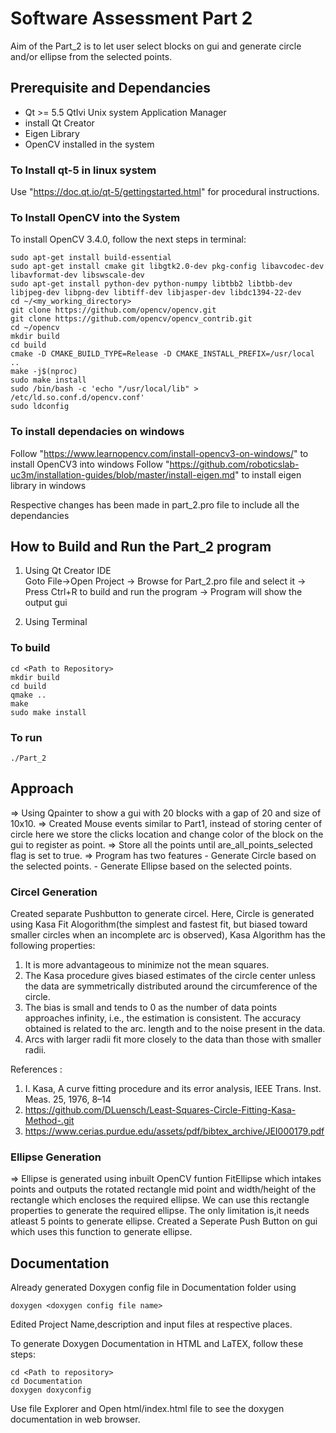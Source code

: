# Software Assessment Part 2

Aim of the Part_2 is to let user select blocks on gui and generate circle and/or ellipse from the selected points.

## Prerequisite and Dependancies
- Qt >= 5.5 QtIvi Unix system Application Manager
- install Qt Creator
- Eigen Library
- OpenCV installed in the system

### To Install qt-5 in linux system
Use "https://doc.qt.io/qt-5/gettingstarted.html" for procedural instructions.


### To Install OpenCV into the System
To install OpenCV 3.4.0, follow the next steps in terminal:

```
sudo apt-get install build-essential
sudo apt-get install cmake git libgtk2.0-dev pkg-config libavcodec-dev libavformat-dev libswscale-dev
sudo apt-get install python-dev python-numpy libtbb2 libtbb-dev libjpeg-dev libpng-dev libtiff-dev libjasper-dev libdc1394-22-dev
cd ~/<my_working_directory>
git clone https://github.com/opencv/opencv.git
git clone https://github.com/opencv/opencv_contrib.git
cd ~/opencv
mkdir build
cd build
cmake -D CMAKE_BUILD_TYPE=Release -D CMAKE_INSTALL_PREFIX=/usr/local ..
make -j$(nproc)
sudo make install
sudo /bin/bash -c 'echo "/usr/local/lib" > /etc/ld.so.conf.d/opencv.conf'
sudo ldconfig
```
### To install dependacies on windows

Follow "https://www.learnopencv.com/install-opencv3-on-windows/" to install OpenCV3 into windows
Follow "https://github.com/roboticslab-uc3m/installation-guides/blob/master/install-eigen.md" to install eigen library in windows

Respective changes has been made in part_2.pro file to include all the dependancies

## How to Build and Run the Part_2 program

1. Using Qt Creator IDE  
Goto File->Open Project -> Browse for Part_2.pro file and select it -> Press Ctrl+R to build and run the program -> Program will show the output gui

2. Using Terminal

### To build
```
cd <Path to Repository>
mkdir build
cd build
qmake ..
make 
sudo make install
```

### To run
```
./Part_2

```

## Approach

=> Using Qpainter to show a gui with 20 blocks with a gap of 20 and size of 10x10.
=> Created Mouse events similar to Part1, instead of storing center of circle here we store the clicks location and change color of the 
   block on the gui to register as point.
=> Store all the points until are_all_points_selected flag is set to true.
=> Program has two features 
	- Generate Circle based on the selected points.
	- Generate Ellipse based on the selected points.
### Circel Generation

Created separate Pushbutton to generate circel. Here, Circle is generated using Kasa Fit Alogorithm(the simplest and fastest fit, but biased toward smaller circles when an incomplete arc is observed), Kasa Algorithm has the following
properties:

1. It is more advantageous to minimize not the mean squares.
2. The Kasa procedure gives biased estimates of the circle center unless the data are symmetrically distributed around the circumference of the circle.
3. The bias is small and tends to 0 as the number of data points approaches infinity, i.e., the estimation is consistent. The accuracy obtained is related to the arc.
length and to the noise present in the data.
4. Arcs with larger radii fit more closely to the data than those with smaller radii.

References :
1. I. Kasa, A curve fitting procedure and its error analysis, IEEE Trans. Inst.
Meas. 25, 1976, 8–14
2. https://github.com/DLuensch/Least-Squares-Circle-Fitting-Kasa-Method-.git
3. https://www.cerias.purdue.edu/assets/pdf/bibtex_archive/JEI000179.pdf

### Ellipse Generation 
=> Ellipse is generated using inbuilt OpenCV funtion FitEllipse which intakes points and outputs the rotated rectangle mid point and
   width/height of the rectangle which encloses the required ellipse. We can use this rectangle properties to generate the required ellipse.
   The only limitation is,it needs atleast 5 points to generate ellipse. Created a Seperate Push Button on gui which uses this function to
   generate ellipse.  

## Documentation

Already generated Doxygen config file in Documentation folder using 
```
doxygen <doxygen config file name>
```
Edited Project Name,description and input files at respective places.

To generate Doxygen Documentation in HTML and LaTEX, follow these steps:

```
cd <Path to repository>
cd Documentation
doxygen doxyconfig
```

Use file Explorer and Open html/index.html file to see the doxygen documentation in web browser.

